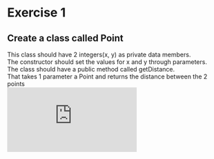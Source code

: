 # Exercise 1
## Create a class called Point 
This class should have 2 integers(x, y) as private data members. <br>
The constructor should set the values for x and y through parameters. <br>
The class should have a public method called getDistance.<br>
That takes 1 parameter a Point and returns the distance between the 2 points <br>
![equation](https://latex.codecogs.com/gif.latex?%5Cinline%20%5Cdpi%7B150%7D%20%5Csqrt%7B%5Cleft%20%28%20x_2%20-%20x_1%20%5Cright%20%29%5E%7B2%7D%20&plus;%20%5Cleft%20%28%20y_2%20-%20y_1%20%5Cright%20%29%5E%7B2%7D%7D)
